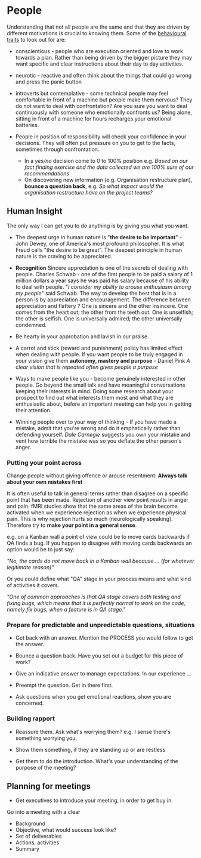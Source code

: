 # People

Understanding that not all people are the same and that they are driven by different motivations is crucial to knowing them. Some of the [behavioural traits](https://www.scienceofpeople.com/category/behavioral-psychology) to look out for are: 
* conscientious - people who are execution oriented and love to work towards a plan. Rather than being driven by the bigger picture they may want specific and clear instructions about their day to day activities.
* neurotic - reactive and often think about the things that could go wrong and press the panic button
* introverts but contemplative - some technical people may feel comfortable in front of a machine but people make them nervous? They do not want to deal with confrontation? Are you sure you want to deal continuously with someone who emotionally confronts us? Being alone, sitting in front of a machine for hours recharges your emotional batteries.

* People in position of responsibility will check your confidence in your decisions. They will often put pressure on you to get to the facts, sometimes through confrontation.
  * In a *yes/no* decision come to 0 to 100% position e.g. *Based on our fact finding exercise and the data collected we are 100% sure of our recommendations*
  * On discovering new information (e.g. Organisation restructure plan), **bounce a question back**, e.g. *So what impact would the organisation restructure have on the project teams?*

## Human Insight

The only way I can get you to do anything is by giving you what you want.

* The deepest urge in human nature is "**the desire to be important**" - John Dewey, one of America's most profound philosopher. It is what Freud calls "the desire to be great". The deepest principle in human nature is the craving to be appreciated.

* **Recognition** Sincere appreciation is one of the secrets of dealing with people. Charles Schwab - one of the first people to be paid a salary of 1 million dollars a year says he was paid his salary because of his ability to deal with people. "*I consider my ability to arouse enthusiasm among my people*" said Schwab. The way to develop the best that is in a person is by appreciation and encouragement. The difference between appreciation and flattery ? One is sincere and the other insincere. One comes from the heart out; the other from the teeth out. One is unselfish; the other is selfish. One is universally admired; the other universally condemned.
* Be hearty in your approbation and lavish in our praise.
  
* A carrot and stick (reward and punishment) policy has limited effect when dealing with people. If you want people to be truly engaged in your vision give them **autonomy, mastery and purpose** - Daniel Pink 
*A clear vision that is repeated often gives people a purpose*
  
* Ways to make people like you - become genuinely interested in other people. Go beyond the small talk and have meaningful conversations keeping their interests in mind. Doing some research about your prospect to find out what interests them most and what they are enthusiastic about, before an important meeting can help you in getting their attention.

* Winning people over to your way of thinking - If you have made a mistake, admit that you're wrong and do it emphatically rather than defending yourself. *Dale Carnegie* suggests you own your mistake and vent how terrible the mistake was so you deflate the other person's anger.
  
### Putting your point across

Change people without giving offence or arouse resentment: **Always talk about your own mistakes first**

It is often useful to talk in general terms rather than disagree on a specific point that has been made. Rejection of another view point results in anger and pain. fMRI studies show that the same areas of the brain become activated when we experience rejection as when we experience physical pain. This is why rejection hurts so much (neurologically speaking). Therefore try to **make your point in a general sense**.

e.g. on a Kanban wall a point of view could be to move cards backwards if QA finds a bug. If you happen to disagree with moving cards backwards an option would be to just say:

*"No, the cards do not move back in a Kanban wall because ... (for whatever legitimate reason)"*

Or you could define what "QA" stage in your process means and what kind of activities it covers.

*"One of common approaches is that QA stage covers both testing and fixing bugs, which means that it is perfectly normal to work on the code, namely fix bugs, when a feature is in QA stage."*

### Prepare for predictable and unpredictable questions, situations

* Get back with an answer. Mention the PROCESS you would follow to get the answer.

* Bounce a question back. Have you set out a budget for this piece of work?

* Give an indicative answer to manage expectations. In our experience ...

* Preempt the question. Get in there first.

* Ask questions when you get emotional reactions, show you are concerned.

### Building rapport

* Reassure them. Ask what's worrying them? e.g. I sense there's something worrying you.

* Show them something, if they are standing up or are restless

* Get them to do the introduction. What's your understanding of the purpose of the meeting?

## Planning for meetings

* Get executives to introduce your meeting, in order to get buy in.

Go into a meeting with a clear

* Background
* Objective, what would success look like?
* Set of deliverables
* Actions, activities
* Summary
